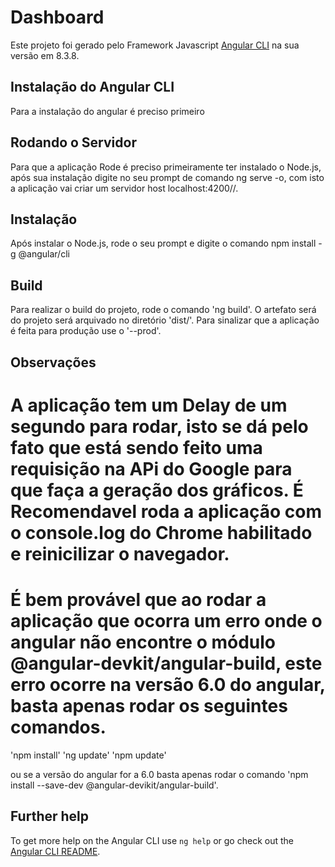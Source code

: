 # Dashboard

Este projeto foi gerado pelo Framework Javascript [Angular CLI](https://github.com/angular/angular-cli) na sua versão em 8.3.8.

## Instalação do Angular CLI

Para a instalação do angular é preciso primeiro 

## Rodando o Servidor

Para que a aplicação Rode é preciso primeiramente ter instalado o Node.js, após sua instalação digite no seu prompt de comando ng serve -o, com isto a aplicação vai criar um servidor host localhost:4200//. 

## Instalação 

Após instalar o Node.js, rode o seu prompt e digite o comando npm install -g @angular/cli

## Build

Para realizar o build do projeto, rode o comando 'ng build'. O artefato será do projeto será arquivado no diretório 'dist/'. Para sinalizar que a aplicação é feita para produção use o '--prod'.

## Observações

# A aplicação tem um Delay de um segundo para rodar, isto se dá pelo fato que está sendo feito uma requisição na APi do Google para que faça a geração dos gráficos. É Recomendavel roda a aplicação com o console.log do Chrome habilitado e reinicilizar o navegador. 

# É bem provável que ao rodar a aplicação que ocorra um erro onde o angular não encontre o módulo @angular-devkit/angular-build, este erro ocorre na versão 6.0 do angular, basta apenas rodar os seguintes comandos.

'npm install'
'ng update'
'npm update'

ou se a versão do angular for a 6.0 basta apenas rodar o comando 'npm install --save-dev @angular-devikit/angular-build'.




## Further help

To get more help on the Angular CLI use `ng help` or go check out the [Angular CLI README](https://github.com/angular/angular-cli/blob/master/README.md).
